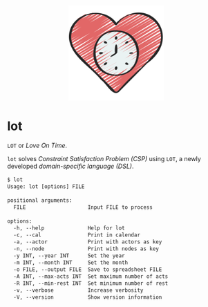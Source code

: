 <p align="center"> <img src="lot.png" height="220"/></p>

# lot
`LOT` or _Love On Time_.

`lot` solves _Constraint Satisfaction Problem (CSP)_ using `LOT`, a newly developed _domain-specific language (DSL)_.

```plain
$ lot
Usage: lot [options] FILE
  
positional arguments:
  FILE                    Input FILE to process
      
options:
  -h, --help              Help for lot
  -c, --cal               Print in calendar
  -a, --actor             Print with actors as key
  -n, --node              Print with nodes as key
  -y INT, --year INT      Set the year
  -m INT, --month INT     Set the month
  -o FILE, --output FILE  Save to spreadsheet FILE
  -A INT, --max-acts INT  Set maximum number of acts
  -R INT, --min-rest INT  Set minimum number of rest
  -v, --verbose           Increase verbosity
  -V, --version           Show version information
```
